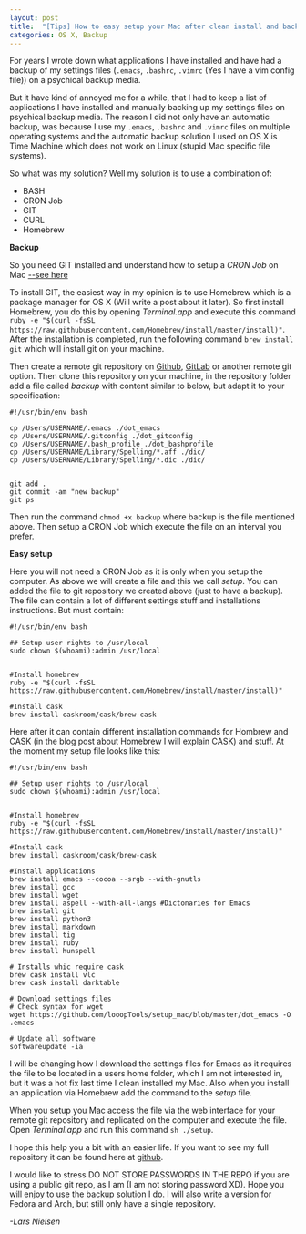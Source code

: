 ```yaml
---
layout: post
title:  "[Tips] How to easy setup your Mac after clean install and backup settings files"
categories: OS X, Backup
---
```

For years I wrote down what applications I have installed and have had a backup of my settings files (`.emacs`, `.bashrc`, `.vimrc`
(Yes I have a vim config file)) on a psychical backup media.

But it have kind of annoyed me for a while, that I had to keep a list of applications I have installed and manually backing up my
settings files on psychical backup media. The reason I did not only have an automatic backup, was because I use my `.emacs`, `.bashrc`
and `.vimrc` files on multiple operating systems and the automatic backup solution I used on OS X is Time Machine which does not work
on Linux (stupid Mac specific file systems).

So what was my solution? Well my solution is to use a combination of:

- BASH
- CRON Job
- GIT
- CURL
- Homebrew

__Backup__

So you need GIT installed and understand how to setup a _CRON Job_ on Mac [--see here](http://www.techradar.com/how-to/computing/apple/terminal-101-creating-cron-jobs-1305651)

To install GIT, the easiest way in my opinion is to use Homebrew which is a package manager for OS X (Will write a post about it later). So first install Homebrew, you do this by
opening _Terminal.app_ and execute this command `ruby -e "$(curl -fsSL https://raw.githubusercontent.com/Homebrew/install/master/install)"`. After the installation is completed,
run the following command `brew install git` which will install git on your machine.

Then create a remote git repository on [Github](https://github.com/), [GitLab](https://gitlab.com/) or another remote git option.
Then clone this repository on your machine, in the repository folder add a file called _backup_ with content similar to below, but
adapt it to your specification:

    #!/usr/bin/env bash

    cp /Users/USERNAME/.emacs ./dot_emacs
    cp /Users/USERNAME/.gitconfig ./dot_gitconfig
    cp /Users/USERNAME/.bash_profile ./dot_bashprofile
    cp /Users/USERNAME/Library/Spelling/*.aff ./dic/
    cp /Users/USERNAME/Library/Spelling/*.dic ./dic/


    git add .
    git commit -am "new backup"
    git ps

Then run the command `chmod +x backup` where backup is the file mentioned above. Then setup a CRON Job which execute the file on an interval you prefer.

__Easy setup__

Here you will not need a CRON Job as it is only when you setup the computer. As above we will create a file and this we call _setup_. You can added the
file to git repository we created above (just to have a backup). The file can contain a lot of different settings stuff and installations instructions.
But must contain:


    #!/usr/bin/env bash

    ## Setup user rights to /usr/local
    sudo chown $(whoami):admin /usr/local


    #Install homebrew
    ruby -e "$(curl -fsSL https://raw.githubusercontent.com/Homebrew/install/master/install)"

    #Install cask
    brew install caskroom/cask/brew-cask


Here after it can contain different installation commands for Hombrew and CASK (in the blog post about Homebrew I will explain CASK) and stuff. At the moment
my setup file looks like this:

    #!/usr/bin/env bash

    ## Setup user rights to /usr/local
    sudo chown $(whoami):admin /usr/local


    #Install homebrew
    ruby -e "$(curl -fsSL https://raw.githubusercontent.com/Homebrew/install/master/install)"

    #Install cask
    brew install caskroom/cask/brew-cask

    #Install applications
    brew install emacs --cocoa --srgb --with-gnutls
    brew install gcc
    brew install wget
    brew install aspell --with-all-langs #Dictonaries for Emacs
    brew install git
    brew install python3
    brew install markdown
    brew install tig
    brew install ruby
    brew install hunspell

    # Installs whic require cask
    brew cask install vlc
    brew cask install darktable

    # Download settings files
    # Check syntax for wget
    wget https://github.com/looopTools/setup_mac/blob/master/dot_emacs -O .emacs

    # Update all software
    softwareupdate -ia

I will be changing how I download the settings files for Emacs as it requires the file to be located in a users home folder, which I am not interested in, but it was
a hot fix last time I clean installed my Mac. Also when you install an application via Homebrew add the command to the _setup_ file.

When you setup you Mac access the file via the web interface for your remote git repository and replicated on the computer and execute the file. Open _Terminal.app_ and
run this command `sh ./setup`.

I hope this help you a bit with an easier life. If you want to see my full repository it can be found here at [github](https://github.com/looopTools/setup_mac).

I would like to stress DO NOT STORE PASSWORDS IN THE REPO if you are using a public git repo, as I am (I am not storing password XD). Hope you will enjoy to use the backup
solution I do. I will also write a version for Fedora and Arch, but still only have a single repository.

_-Lars Nielsen_

